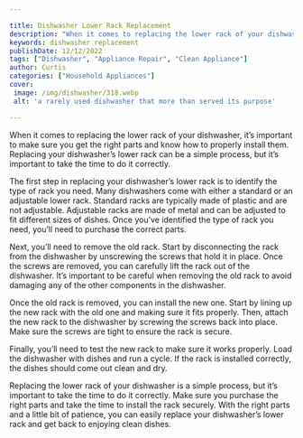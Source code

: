 ```yaml
---

title: Dishwasher Lower Rack Replacement
description: "When it comes to replacing the lower rack of your dishwasher, it’s important to make sure you get the right parts and know how to ...see more"
keywords: dishwasher replacement
publishDate: 12/12/2022
tags: ["Dishwasher", "Appliance Repair", "Clean Appliance"]
author: Curtis
categories: ["Household Appliances"]
cover: 
 image: /img/dishwasher/318.webp
 alt: 'a rarely used dishwasher that more than served its purpose'

---
```


When it comes to replacing the lower rack of your dishwasher, it’s important to make sure you get the right parts and know how to properly install them. Replacing your dishwasher’s lower rack can be a simple process, but it’s important to take the time to do it correctly.

The first step in replacing your dishwasher’s lower rack is to identify the type of rack you need. Many dishwashers come with either a standard or an adjustable lower rack. Standard racks are typically made of plastic and are not adjustable. Adjustable racks are made of metal and can be adjusted to fit different sizes of dishes. Once you’ve identified the type of rack you need, you’ll need to purchase the correct parts.

Next, you’ll need to remove the old rack. Start by disconnecting the rack from the dishwasher by unscrewing the screws that hold it in place. Once the screws are removed, you can carefully lift the rack out of the dishwasher. It’s important to be careful when removing the old rack to avoid damaging any of the other components in the dishwasher.

Once the old rack is removed, you can install the new one. Start by lining up the new rack with the old one and making sure it fits properly. Then, attach the new rack to the dishwasher by screwing the screws back into place. Make sure the screws are tight to ensure the rack is secure.

Finally, you’ll need to test the new rack to make sure it works properly. Load the dishwasher with dishes and run a cycle. If the rack is installed correctly, the dishes should come out clean and dry.

Replacing the lower rack of your dishwasher is a simple process, but it’s important to take the time to do it correctly. Make sure you purchase the right parts and take the time to install the rack securely. With the right parts and a little bit of patience, you can easily replace your dishwasher’s lower rack and get back to enjoying clean dishes.
